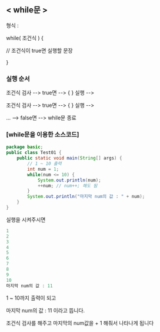 ## < while문 >

형식 :

while( 조건식 ) {

 // 조건식이 true면 실행할 문장

}

### 실행 순서

조건식 검사 --> true면 --> { } 실행 -->

조건식 검사 --> true면 --> { } 실행 --> 

... --> false면 --> while문 종료

### [while문을 이용한 소스코드]

```java
package basic;
public class Test01 {
	public static void main(String[] args) {
		// 1 ~ 10 출력
		int num = 1;
		while(num <= 10) {
			System.out.println(num);
			++num; // num++; 해도 됨
		}
		System.out.println("마지막 num의 값 : " + num);
	}
}
```

실행을 시켜주시면

```java
1
2
3
4
5
6
7
8
9
10
마지막 num의 값 : 11
```


1 ~ 10까지 출력이 되고

마지막 num의 값 : 11 이라고 뜹니다.

조건식 검사를 해주고 마지막의 num값을 + 1 해줘서 나타나게 됩니다
